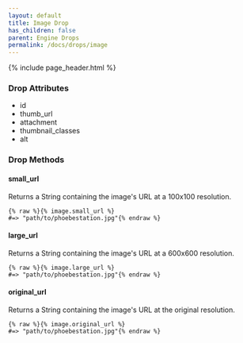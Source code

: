 ```yaml
---
layout: default
title: Image Drop
has_children: false
parent: Engine Drops
permalink: /docs/drops/image
---
```


{% include page_header.html %}

### Drop Attributes

- id
- thumb_url
- attachment
- thumbnail_classes
- alt

### Drop Methods

#### small_url

Returns a String containing the image's URL at a 100x100 resolution.

```liquid
{% raw %}{% image.small_url %}
#=> "path/to/phoebestation.jpg"{% endraw %}
```

#### large_url

Returns a String containing the image's URL at a 600x600 resolution.

```liquid
{% raw %}{% image.large_url %}
#=> "path/to/phoebestation.jpg"{% endraw %}
```

#### original_url

Returns a String containing the image's URL at the original resolution.

```liquid
{% raw %}{% image.original_url %}
#=> "path/to/phoebestation.jpg"{% endraw %}
```
